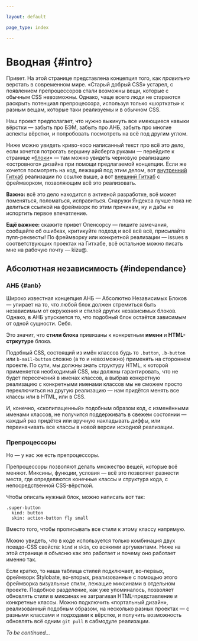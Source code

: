 ```yaml
---

layout: default

page_type: index

---
```


# Вводная {#intro}

Привет. На этой странице представлена концепция того, как <em>правильно</em> верстать в современном мире. «Старый добрый CSS» устарел, с появлением препроцессоров стали возможны вещи, которые с обычным CSS невозможны. Однако, чаще всего люди не стараются раскрыть потенциал препроцессора, используя только «шорткаты» к разным вещам, которые таки реализуемы и в обычном CSS.

Наш проект предполагает, что нужно выкинуть все имеющиеся навыки вёрстки — забыть про БЭМ, забыть про АНБ, забыть про многие аспекты вёрстки, и попробовать посмотреть на всё под другим углом.

Ниже можно увидеть криво-косо написанный текст про всё это дело, если хочется потрогать вершину айсберга руками — перейдите к странице «[блоки](blocks.html)» — там можно увидеть черновую реализацию «островного» дизайна при помощи предлагаемой концепции. Если же хочется посмотреть на код, лежащий под этим делом, вот [внутренний Гитхаб](https://github.yandex-team.ru/kizu/stylobate-islands) реализации по ссылке выше, а вот [внешний Гитхаб](https://github.com/kizu/stylobate) с фреймворком, позволяющим всё это реализовать.

**Важно:** всё это дело находится в активной разработке, всё может поменяться, поломаться, исправиться. Снаружи Яндекса лучше пока не делиться ссылкой на фреймворк по этим причинам, ну и дабы не испортить первое впечатление.

**Ещё важнее:** скажите привет Опенсорсу — пишите замечания, сообщайте об ошибках, критикуйте подход и всё всё всё, присылайте пулл-реквесты! По фреймворку или конкретной реализации — issues в соответствующих проектах на Гитхабе, всё остальное можно писать мне на рабочую почту — kizu@.


## Абсолютная независимость {#independance}

### АНБ {#anb}

Широко известная концепция АНБ — Абсолютно Независимых Блоков — упирает на то, что любой блок должен стремиться быть независимым от окружения и стилей других независимых блоков. Однако, в АНБ упускается то, что подобный блок остаётся зависимым от одной сущности. Себя.

Это значит, что **стили блока** привязаны к конкретным **имени** и **HTML-стркутуре** блока.

Подобный CSS, состоящий из имён классов будь то `.button`, `.b-button` или `b-mail-button` сложно (а то и невозможно) применять на стороннем проекте. По сути, мы должны знать структуру HTML, к которой применяется необходимый CSS, мы должны гарантировать, что не будет пересечений в именах классов, а выбрав конкретную реализацию с конкретными именами классов мы не сможем просто переключиться на другую реализацию — нам придётся менять все классы или в HTML, или в CSS.

И, конечно, «скопипащенный» подобным образом код, с изменёнными именами классов, не получится поддерживать в свежем состоянии — каждый раз придётся или вручную накладывать диффы, или переиначивать все классы в новой версии исходной реализации.

### Препроцессоры

Но — у нас же есть препроцессоры.

Препроцессоры позволяют делать множество вещей, которые всё меняют. Миксины, функции, условия — всё это позволяет разнести места, где определяются конечные классы и структура кода, с непосредственной CSS-вёрсткой.

Чтобы описать нужный блок, можно написать вот так:

    .super-button
      kind: button
      skin: action-button fly small

Вместо того, чтобы прописывать все стили к этому классу напрямую.

Можно увидеть, что в коде используется только комбинация двух псевдо-CSS свойств: `kind` и `skin`, со всякими аргументами. Ниже на этой странице я объясню как это работает и почему оно работает именно так.

Если кратко, то наша таблица стилей подключает, во-первых, фреймворк Stylobate, во-вторых, реализованные с помощью этого фреймворка визуальные стили, лежащие миксинами в отдельном проекте. Подобное разделение, как уже упоминалось, позволяет обновлять стили в миксинах не затрагивая HTML-представление и конкретные классы. Можно подключить «портальный дизайн», реализованный подобным образом, на несколько разных проектах — с разными классами и подходами к вёрстке, и получить возможность обновлять всё одним `git pull` в сабмодуле реализации.

*To be continued…*

